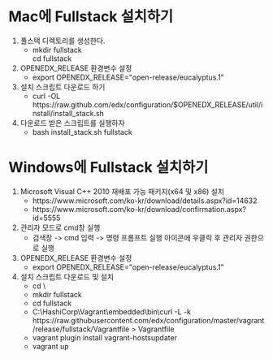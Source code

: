 <h1>Mac에 Fullstack 설치하기</h1>
<ol>
  <li>풀스택 디렉토리를 생성한다.
    <ul>
      <li>mkdir fullstack<br/>cd fullstack</li>
    </ul>
  </li>
  <li>OPENEDX_RELEASE 환경변수 설정
    <ul>
      <li>export OPENEDX_RELEASE="open-release/eucalyptus.1"</li>
    </ul>
  </li>
  <li>설치 스크립트 다운로드 하기
    <ul>
      <li>curl -OL https://raw.github.com/edx/configuration/$OPENEDX_RELEASE/util/install/install_stack.sh</li>
    </ul>
  </li>
  <li>다운로드 받은 스크립트를 실행하자
    <ul>
      <li>bash install_stack.sh fullstack</li>
    </ul>
  </li>
</ol>

<h1>Windows에 Fullstack 설치하기</h1>
<ol>
  <li>Microsoft Visual C++ 2010 재배포 가능 패키지(x64 및 x86)  설치
    <ul>
      <li>https://www.microsoft.com/ko-kr/download/details.aspx?id=14632</li>
      <li>https://www.microsoft.com/ko-kr/download/confirmation.aspx?id=5555</li>
    </ul>
  </li>
  <li> 관리자 모드로 cmd창 실행
    <ul>
      <li>검색창 -> cmd 입력 -> 명령 프롬프트 실행 아이콘에 우클릭 후 관리자 권한으로 실행</li>
    </ul>
  </li>
  <li>OPENEDX_RELEASE 환경변수 설정
    <ul>
      <li>export OPENEDX_RELEASE="open-release/eucalyptus.1"</li>
    </ul>
  </li>
  <li>설치 스크립트 다운로드 및 설치
    <ul>
      <li>cd \ </li>
      <li>mkdir fullstack</li>
      <li>cd fullstack</li>
      <li>C:\HashiCorp\Vagrant\embedded\bin\curl -L -k https://raw.githubusercontent.com/edx/configuration/master/vagrant/release/fullstack/Vagrantfile > Vagrantfile</li>
      <li>vagrant plugin install vagrant-hostsupdater</li>
      <li>vagrant up</li>
    </ul>
  </li>
</ol>

